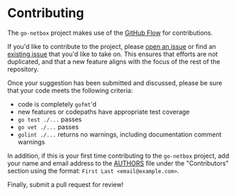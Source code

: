 Contributing
============

The `go-netbox` project makes use of the [GitHub Flow](https://docs.github.com/get-started/quickstart/github-flow)
for contributions.

If you'd like to contribute to the project, please
[open an issue](https://github.com/perimeter-81/go-netbox/issues/new) or find an
[existing issue](https://github.com/perimeter-81/go-netbox/issues) that you'd like
to take on.  This ensures that efforts are not duplicated, and that a new feature
aligns with the focus of the rest of the repository.

Once your suggestion has been submitted and discussed, please be sure that your
code meets the following criteria:
  - code is completely `gofmt`'d
  - new features or codepaths have appropriate test coverage
  - `go test ./...` passes
  - `go vet ./...` passes
  - `golint ./...` returns no warnings, including documentation comment warnings

In addition, if this is your first time contributing to the `go-netbox` project,
add your name and email address to the
[AUTHORS](https://github.com/perimeter-81/go-netbox/blob/master/AUTHORS) file
under the "Contributors" section using the format:
`First Last <email@example.com>`.

Finally, submit a pull request for review!
